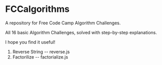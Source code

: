 # FCCalgorithms

A repository for Free Code Camp Algorithm Challenges.

All 16 basic Algorithm Challenges, solved with step-by-step explanations. 

I hope you find it useful!

1. Reverse String -- reverse.js
2. Factorilize -- factorialize.js
